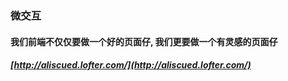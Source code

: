 ### 微交互

#### 我们前端不仅仅要做一个好的页面仔, 我们更要做一个有灵感的页面仔

##### [http://aliscued.lofter.com/](http://aliscued.lofter.com/)